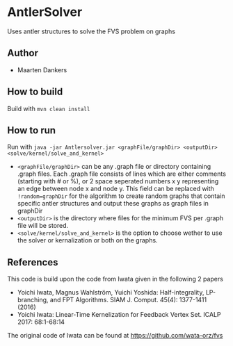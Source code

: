 # AntlerSolver
 Uses antler structures to solve the FVS problem on graphs

## Author
 - Maarten Dankers

## How to build
Build with `mvn clean install`

## How to run
Run with `java -jar Antlersolver.jar <graphFile/graphDir> <outputDir> <solve/kernel/solve_and_kernel>`
 - `<graphFile/graphDir>` can be any .graph file or directory containing .graph files.
   Each .graph file consists of lines which are either comments (starting with # or %),
   or 2 space seperated numbers x y representing an edge between node x and node y.
   This field can be replaced with `!random=graphDir` for the algorithm to create random
   graphs that contain specific antler structures and output these graphs as graph files in graphDir
 - `<outputDir>` is the directory where files for the minimum FVS per .graph file will be stored.
 - `<solve/kernel/solve_and_kernel>` is the option to choose wether to use the solver or kernalization or both on the graphs.

## References
 This code is build upon the code from Iwata given in the following 2 papers
 - Yoichi Iwata, Magnus Wahlström, Yuichi Yoshida: Half-integrality, LP-branching, and FPT Algorithms. SIAM J. Comput. 45(4): 1377-1411 (2016)
 - Yoichi Iwata: Linear-Time Kernelization for Feedback Vertex Set. ICALP 2017: 68:1-68:14

 The original code of Iwata can be found at https://github.com/wata-orz/fvs
